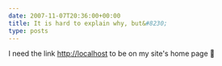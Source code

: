 ```yaml
---
date: 2007-11-07T20:36:00+00:00
title: It is hard to explain why, but&#8230;
type: posts
---
```

I need the link <http://localhost> to be on my site's home page 🙂
